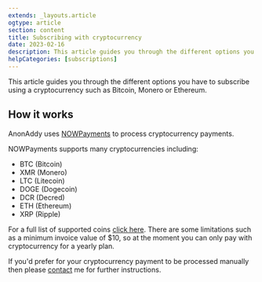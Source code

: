 ```yaml
---
extends: _layouts.article
ogtype: article
section: content
title: Subscribing with cryptocurrency
date: 2023-02-16
description: This article guides you through the different options you have to subscribe using a cryptocurrency such as Bitcoin, Monero or Ethereum.
helpCategories: [subscriptions]
---
```


This article guides you through the different options you have to subscribe using a cryptocurrency such as Bitcoin, Monero or Ethereum.

## How it works

AnonAddy uses [NOWPayments](https://nowpayments.io/) to process cryptocurrency payments.

NOWPayments supports many cryptocurrencies including:

- BTC (Bitcoin)
- XMR (Monero)
- LTC (Litecoin)
- DOGE (Dogecoin)
- DCR (Decred)
- ETH (Ethereum)
- XRP (Ripple)

For a full list of supported coins [click here](https://nowpayments.io/supported-coins). There are some limitations such as a minimum invoice value of $10, so at the moment you can only pay with cryptocurrency for a yearly plan.

If you'd prefer for your cryptocurrency payment to be processed manually then please [contact](/contact/) me for further instructions.